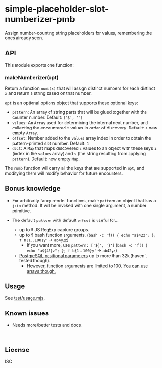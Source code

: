 ﻿
<!--#echo json="package.json" key="name" underline="=" -->
simple-placeholder-slot-numberizer-pmb
======================================
<!--/#echo -->

<!--#echo json="package.json" key="description" -->
Assign number-counting string placeholders for values, remembering the ones
already seen.
<!--/#echo -->



API
---

This module exports one function:

### makeNumberizer(opt)

Return a function `numb(x)` that will assign distinct numbers for each
distinct `x` and return a string based on that number.

`opt` is an optional options object that supports these optional keys:

* `pattern`:
  An array of string parts that will be glued together with the counter number.
  Default: `['$', '']`
* `values`:
  An `Array` used for determining the internal next number,
  and collecting the encountered `x` values in order of discovery.
  Default: a new empty `Array`.
* `offset`:
  Number added to the `values` array index in order to obtain the
  pattern-printed slot number.
  Default: `1`
* `dict`:
  A `Map` that maps discovered `x` values to an object with these keys
  `i` (index in the `values` array)
  and `s` (the string resulting from applying `pattern`).
  Default: new empty `Map`.


The `numb` function will carry all the keys that are supported in `opt`,
and modifying them will modify behavior for future encounters.



Bonus knowledge
---------------

* For arbitrarily fancy render functions, make `pattern` an object that has
  a `join` method. It will be invoked with one single argument,
  a number primitive.
* The default `pattern` with default `offset` is useful for…
  * up to 9 JS RegExp capture groups.
  * up to 9 bash function arguments.
    (`bash -c 'f() { echo "a$42z"; }; f b{1..100}y'` &rarr; `ab4y2z`)
    * If you want more, use `pattern: ['${', '}']`
      (`bash -c 'f() { echo "a${42}z"; }; f b{1..100}y'` &rarr; `ab42yz`)
  * [PostgreSQL positional parameters][pgposparam] up to more than 32k
    (haven't tested though).
    * However, function arguments are limited to 100.
      [You can use arrays though.][pgfunc100]


  [pgposparam]: https://www.postgresql.org/docs/current/sql-expressions.html#SQL-EXPRESSIONS-PARAMETERS-POSITIONAL
  [pgfunc100]: https://stackoverflow.com/questions/17421265/



Usage
-----

See [test/usage.mjs](test/usage.mjs).



<!--#toc stop="scan" -->



Known issues
------------

* Needs more/better tests and docs.




&nbsp;


License
-------
<!--#echo json="package.json" key=".license" -->
ISC
<!--/#echo -->
